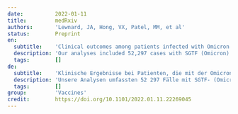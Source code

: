 ```yaml
---
date:          2022-01-11
title:         medRxiv
authors:       'Lewnard, JA, Hong, VX, Patel, MM, et al'
status:        Preprint
en:
  subtitle:    'Clinical outcomes among patients infected with Omicron (B.1.1.529) SARS-CoV-2 variant in southern California'
  description: 'Our analyses included 52,297 cases with SGTF (Omicron) and 16,982 cases with non-SGTF (Delta [B.1.617.2]) infections, respectively. Hospital admissions occurred among 235 (0.5%) and 222 (1.3%) of cases with Omicron and Delta variant infections, respectively. Among cases first tested in outpatient settings, the adjusted hazard ratios for any subsequent hospital admission and symptomatic hospital admission associated with Omicron variant infection were 0.48 (0.36-0.64) and 0.47 (0.35-0.62), respectively. Rates of ICU admission and mortality after an outpatient positive test were 0.26 (0.10-0.73) and 0.09 (0.01-0.75) fold as high among cases with Omicron variant infection as compared to cases with Delta variant infection. Zero cases with Omicron variant infection received mechanical ventilation, as compared to 11 cases with Delta variant infections throughout the period of follow-up (two-sided p<0.001). Median duration of hospital stay was 3.4 (2.8-4.1) days shorter for hospitalized cases with Omicron variant infections as compared to hospitalized patients with Delta variant infections, reflecting a 69.6% (64.0-74.5%) reduction in hospital length of stay.'
  tags:        []
de:
  subtitle:    'Klinische Ergebnisse bei Patienten, die mit der Omicron (B.1.1.529) SARS-CoV-2-Variante in Südkalifornien infiziert waren'
  description: 'Unsere Analysen umfassten 52 297 Fälle mit SGTF- (Omicron) und 16 982 Fälle mit Nicht-SGTF-Infektionen (Delta [B.1.617.2]). 235 (0,5 %) bzw. 222 (1,3 %) der Fälle mit Infektionen der Omicron- bzw. Delta-Variante wurden ins Krankenhaus eingeliefert. Bei den Fällen, die zuerst ambulant getestet wurden, lagen die bereinigten Hazard Ratios für eine spätere Krankenhauseinweisung und eine symptomatische Krankenhauseinweisung im Zusammenhang mit der Omicron-Variante bei 0,48 (0,36-0,64) bzw. 0,47 (0,35-0,62). Die Raten für die Aufnahme in die Intensivstation und die Sterblichkeit nach einem positiven ambulanten Test waren bei Fällen mit einer Infektion in der Omicron-Variante 0,26 (0,10-0,73) bzw. 0,09 (0,01-0,75) Mal so hoch wie bei Fällen mit einer Infektion in der Delta-Variante. Null Fälle mit einer Infektion der Omicron-Variante wurden mechanisch beatmet, im Vergleich zu 11 Fällen mit einer Infektion der Delta-Variante während des gesamten Nachbeobachtungszeitraums (zweiseitig p<0,001). Die mediane Dauer des Krankenhausaufenthalts war bei Patienten mit Omicron-Variante um 3,4 (2,8-4,1) Tage kürzer als bei Patienten mit Delta-Variante, was einer Verkürzung der Krankenhausaufenthaltsdauer um 69,6 % (64,0-74,5 %) entspricht.' 
  tags:        []
group:         'Vaccines'
credit:        https://doi.org/10.1101/2022.01.11.22269045
---
```

